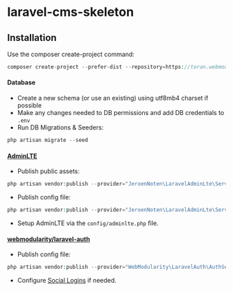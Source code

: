 # laravel-cms-skeleton

## Installation
Use the composer create-project command:
```php
composer create-project --prefer-dist --repository=https://toran.webmodularity.com/repo/private/ webmod/laravel-cms-skeleton cms
```

#### Database
* Create a new schema (or use an existing) using utf8mb4 charset if possible
* Make any changes needed to DB permissions and add DB credentials to `.env`
* Run DB Migrations & Seeders:
```php
php artisan migrate --seed
```
#### [AdminLTE](https://github.com/jeroennoten/Laravel-AdminLTE)
* Publish public assets:
```php
php artisan vendor:publish --provider="JeroenNoten\LaravelAdminLte\ServiceProvider" --tag=assets
````
* Publish config file:
```php
php artisan vendor:publish --provider="JeroenNoten\LaravelAdminLte\ServiceProvider" --tag=config
```
* Setup AdminLTE via the `config/adminlte.php` file.
#### [webmodularity/laravel-auth](https://github.com/webmodularity/laravel-auth)
* Publish config file:
```php
php artisan vendor:publish --provider="WebModularity\LaravelAuth\AuthServiceProvider" --tag=config
```
* Configure [Social Logins](https://github.com/webmodularity/laravel-auth#social-logins) if needed.

